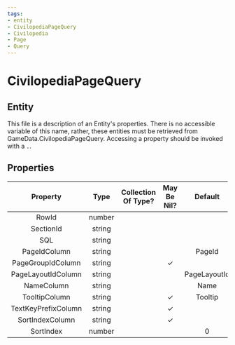 ```yaml
---
tags:
- entity
- CivilopediaPageQuery
- Civilopedia
- Page
- Query
---
```

# CivilopediaPageQuery
## Entity
This file is a description of an Entity's properties. There is no accessible variable of this name, rather, these entities must be retrieved from GameData.CivilopediaPageQuery. Accessing a property should be invoked with a `.`.
## Properties
|	Property	|	Type	|	Collection Of Type?	|	May Be Nil?	|	Default	|	References	|	Key	|	Notes	|
|	:-:	|	:-:	|	:-:	|	:-:	|	:-:	|	:-:	|	:-:	|	-:	|
|	RowId	|	number	|		|		|		|		|		|	|
|	SectionId	|	string	|		|		|		|		|		|	|
|	SQL	|	string	|		|		|		|		|		|	|
|	PageIdColumn	|	string	|		|		|	PageId	|		|		|	|
|	PageGroupIdColumn	|	string	|		|	✓	|		|		|		|	|
|	PageLayoutIdColumn	|	string	|		|		|	PageLayoutId	|		|		|	|
|	NameColumn	|	string	|		|		|	Name	|		|		|	|
|	TooltipColumn	|	string	|		|	✓	|	Tooltip	|		|		|	|
|	TextKeyPrefixColumn	|	string	|		|	✓	|		|		|		|	|
|	SortIndexColumn	|	string	|		|	✓	|		|		|		|	|
|	SortIndex	|	number	|		|		|	0	|		|		|	|
